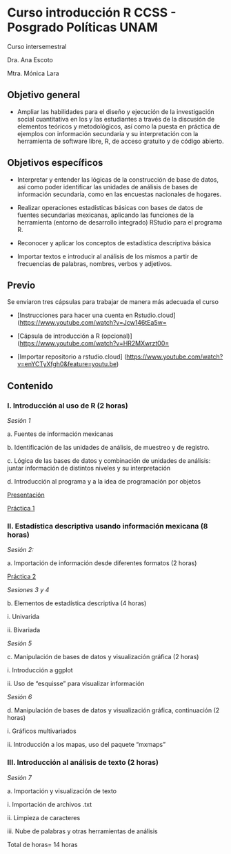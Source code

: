 # Curso introducción R CCSS - Posgrado Políticas UNAM
 Curso intersemestral
 
Dra. Ana Escoto

Mtra. Mónica Lara

## Objetivo general
*	Ampliar las habilidades para el diseño y ejecución de la investigación social cuantitativa en los y las estudiantes a través de la discusión de elementos teóricos y metodológicos, así como la puesta en práctica de ejemplos con información secundaria y su interpretación con la herramienta de software libre, R, de acceso gratuito y de código abierto.  

## Objetivos específicos
*	Interpretar y entender las lógicas de la construcción de base de datos, así como poder identificar las unidades de análisis de bases de información secundaria, como en las encuestas nacionales de hogares.

*	Realizar operaciones estadísticas básicas con bases de datos de fuentes secundarias mexicanas, aplicando las funciones de la herramienta (entorno de desarrollo integrado) RStudio para el programa R. 

*	Reconocer y aplicar los conceptos de estadística descriptiva básica 

*	Importar textos e introducir al análisis de los mismos a partir de frecuencias de palabras, nombres, verbos y adjetivos.

## Previo

Se enviaron tres cápsulas para trabajar de manera más adecuada el curso

* [Instrucciones para hacer una cuenta en Rstudio.cloud] (https://www.youtube.com/watch?v=Jcw146tEa5w=

* [Cápsula de introducción a R (opcional)](https://www.youtube.com/watch?v=HR2MXwrzt00=

* [Importar repositorio a rstudio.cloud] (https://www.youtube.com/watch?v=enYCTyXfgh0&feature=youtu.be)

## Contenido

### I.	Introducción al uso de R (2 horas)

*Sesión 1*

a. Fuentes de información mexicanas

b. Identificación de las unidades de análisis, de muestreo y de registro.

c. Lógica de las bases de datos y combinación de unidades de análisis: juntar información de distintos niveles y su interpretación

d. Introducción al programa y a la idea de programación por objetos

[Presentación](https://github.com/aniuxa/CursoR-posgrado-pol/blob/master/presentaciones/d1.pdf) 

[Práctica 1](P1.md) 


### II.	Estadística descriptiva usando información mexicana (8 horas)

*Sesión 2:*

a. Importación de información desde diferentes formatos (2 horas)

[Práctica 2](P2.md) 


*Sesiones 3 y 4*

b.	Elementos de estadística descriptiva (4 horas)

i.	Univarida

ii.	Bivariada

*Sesión 5*

c.	Manipulación de bases de datos y visualización gráfica  (2 horas)

i.	Introducción a ggplot

ii.	Uso de “esquisse” para visualizar información 

*Sesión 6*

d.	Manipulación de bases de datos y visualización gráfica, continuación  (2 horas)

i.	Gráficos multivariados

ii.	Introducción a los mapas, uso del paquete “mxmaps”

### III.	Introducción al análisis de texto (2 horas)

*Sesión 7*

a.	Importación y visualización de texto

i.	Importación de archivos .txt

ii.	Limpieza de caracteres

iii.	Nube de palabras y otras herramientas de análisis

Total de horas= 14 horas

